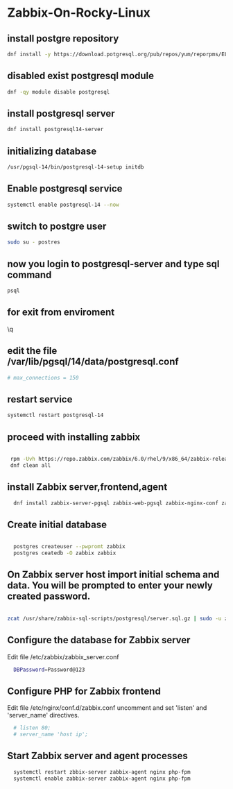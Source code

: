 # Zabbix-On-Rocky-Linux

## install postgre repository
```bash
dnf install -y https://download.potgresql.org/pub/repos/yum/reporpms/EL-8-x86_64/pgdg-redhat-repo-latest.noarch.rpm
```

## disabled exist postgresql module 

```bash
dnf -qy module disable postgresql
```

## install postgresql server

```bash
dnf install postgresql14-server
``` 

## initializing database

```bash
/usr/pgsql-14/bin/postgresql-14-setup initdb
```

## Enable postgresql service 

```bash
systemctl enable postgresql-14 --now
``` 

## switch to postgre user 

```bash
sudo su - postres
``` 
 
## now you login to postgresql-server and type sql command

```bash
psql
```

## for exit from enviroment 

\q 

## edit the file /var/lib/pgsql/14/data/postgresql.conf

```bash
# max_connections = 150
``` 

## restart service 

```bash
systemctl restart postgresql-14
``` 



## proceed with installing zabbix
```bash

 rpm -Uvh https://repo.zabbix.com/zabbix/6.0/rhel/9/x86_64/zabbix-release-6.0-4.el9.noarch.rpm
 dnf clean all 
```

## install Zabbix server,frontend,agent
```bash
  dnf install zabbix-server-pgsql zabbix-web-pgsql zabbix-nginx-conf zabbix-sql-scripts zabbix-selinux-policy zabbix-agent
```

## Create initial database 
```bash

  postgres createuser --pwpromt zabbix
  postgres ceatedb -O zabbix zabbix

  ```
  
  ## On Zabbix server host import initial schema and data. You will be prompted to enter your newly created password.
  ```bash

  zcat /usr/share/zabbix-sql-scripts/postgresql/server.sql.gz | sudo -u zabbix psql zabbix

  ```

  ## Configure the database for Zabbix server
Edit file /etc/zabbix/zabbix_server.conf

```bash
  DBPassword=Password@123
```
  
## Configure PHP for Zabbix frontend
  Edit file /etc/nginx/conf.d/zabbix.conf uncomment and set 'listen' and 'server_name' directives.
```bash
  # listen 80;
  # server_name 'host ip';
```

## Start Zabbix server and agent processes
```bash
  systemctl restart zbbix-server zabbix-agent nginx php-fpm
  systemctl enable zabbix-server zabbix-agent nginx php-fpm
  ```

